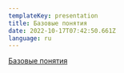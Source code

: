 ```yaml
---
templateKey: presentation
title: Базовые понятия
date: 2022-10-17T07:42:50.661Z
language: ru
---
```


[Базовые понятия](https://drive.google.com/file/d/1OHF_EyKSfVsTAtvkoS8L13qCWNWXINU8/view?usp=sharing)
